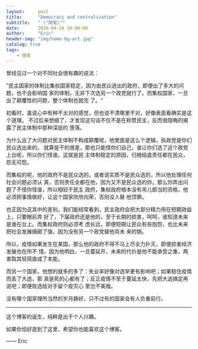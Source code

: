 ```yaml
---
layout:     post
title:      "Democracy and centralization"
subtitle:   " \"随笔\""
date:       2020-04-28 10:00:00
author:     "Eric"
header-img: "img/home-bg-art.jpg"
catalog: true
tags:
    - 随笔
---
```


曾经见过一个对不同社会很有趣的说法：

”民主国家的体制比集权国家稳定，因为由民众选出的政府，即便出了多大的问题，也不会影响国
家的体制，无非下次选另一个政党就行了。而集权国家，一旦出了颠覆性的问题，整个体制也就完
了。“

初看时，虽说心中有种不太对的感觉，但也说不清哪里不对，好像表面看确实是这个道理。
不过后来想细了，才发现这句话不仅不是在称赞民主，反而很隐晦的揭露了民主体制中那种深层的
堕落。

为什么出了大问题对民主体制不构成颠覆呢，他里面是这么个逻辑，执政党是你们民众选出来的，
就算是干的很差，那也只能怪你们自己，谁让你们选了这个政党上台呢，所以你们怪谁。这就是民
主体制稳定的原因，归根结底责任都在民众，怨无可怨。

而集权的呢，他的政府不是民众选的，或者说实质不是民众选的，所以他处理任何社会问题必须认
真，否则责任全都在他，因为又不是民众选的你，那么你弄出问题了不怪你怪谁，所以相较于民主
政府，集权政府根本没有吊儿郎当的资格，他必须把事情做好，让这个国家欣欣向荣，否则没人替
他顶罪。

也正因为这其中的差别，我们能经常看到，民主政府会把大部分精力用在短期效益上，只要眼前弄
好了，下届政府还是他的，至于长期的损害，呵呵，谁知道未来是谁在台上。而集权政府则必须考
虑长远，即便短期让民众有些抱怨，也比未来把社会发展搞砸了强，因为没有另一个政党替他背未
来的锅。

所以，疫情如果发生在某国，那么他的政府不得不马上尽全力扑灭，即便损害经济发展也在所不
惜，因为他明白，一旦蔓延开，未来的代价是他不能承受之重，两害取其轻简直成了本能。

而另一个国家，他想的就多的多了：失业率好像对选举更有影响吧；如果稳住疫情而丢了大选，那
真是死的心都有了；反正疫情不至于蔓延太快，先把大选搞定再说吧；即便败选给对手留个疫灾心
里岂不美哉。

没有哪个国家理所当然的岁月静好，只不过有的国家会有人负重前行。

---

这个博客的诞生，纯粹是出于个人兴趣。

如果你恰好逛到了这里，希望你也能喜欢这个博客。

—— Eric 


